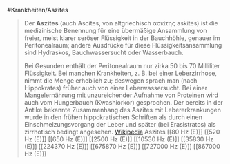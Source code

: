 #Krankheiten/Aszites
> Der **Aszites** (auch Ascites, von altgriechisch ασκίτης askítēs) ist die medizinische Benennung für eine übermäßige Ansammlung von freier, meist klarer seröser Flüssigkeit in der Bauchhöhle, genauer im Peritonealraum; andere Ausdrücke für diese Flüssigkeitsansammlung sind Hydraskos, Bauchwassersucht oder Wasserbauch.
>
> Bei Gesunden enthält der Peritonealraum nur zirka 50 bis 70 Milliliter Flüssigkeit. Bei manchen Krankheiten, z. B. bei einer Leberzirrhose, nimmt die Menge erheblich zu; deswegen sprach man (nach Hippokrates) früher auch von einer Leberwassersucht. Bei einer Mangelernährung mit unzureichender Aufnahme von Proteinen wird auch vom Hungerbauch (Kwashiorkor) gesprochen.
> Der bereits in der Antike bekannte Zusammenhang des Aszites mit Lebererkrankungen wurde in den frühen hippokratischen Schriften als durch einen Einschmelzungsvorgang der Leber und später (bei Erasistratos) als zirrhotisch bedingt angesehen.
> [Wikipedia](https://de.wikipedia.org/wiki/Aszites)
Aszites
[[80 Hz (E)]]
[[520 Hz (E)]]
[[650 Hz (E)]]
[[2500 Hz (E)]]
[[10530 Hz (E)]]
[[35830 Hz (E)]]
[[224370 Hz (E)]]
[[675870 Hz (E)]]
[[727000 Hz (E)]]
[[867000 Hz (E)]]